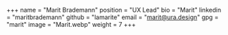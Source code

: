 +++
name = "Marit Brademann"
position = "UX Lead"
bio = "Marit"
linkedin = "maritbrademann"
github = "lamarite"
email = "marit@ura.design"
gpg = "marit"
image = "Marit.webp"
weight = 7
+++
